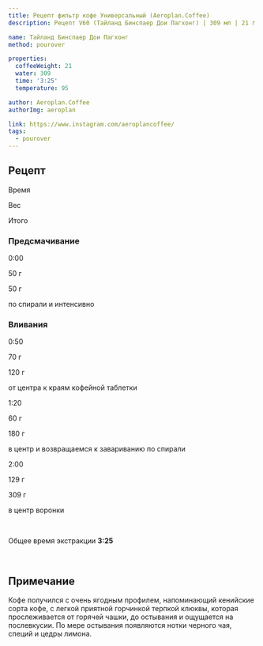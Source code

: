 ```yaml
---
title: Рецепт фильтр кофе Универсальный (Aeroplan.Coffee)
description: Рецепт V60 (Тайланд Бинспаер Дои Пагхонг) | 309 мл | 21 г

name: Тайланд Бинспаер Дои Пагхонг
method: pourover

properties:
  coffeeWeight: 21
  water: 309
  time: '3:25'
  temperature: 95

author: Aeroplan.Coffee
authorImg: aeroplan

link: https://www.instagram.com/aeroplancoffee/
tags:
  - pourover
---
```


## Рецепт


<div class="time-line">

Время

Вес

Итого

</div>

### Предсмачивание

<div class="time-line">

0:00

50 г

50 г

</div>

<p class="time-note">по спирали и интенсивно</p>

### Вливания

<div class="time-line">

0:50

70 г

120 г

</div>

<p class="time-note">от центра к краям кофейной таблетки</p>


<div class="time-line">

1:20

60 г

180 г

</div>

<p class="time-note">в центр и возвращаемся к завариванию по спирали</p>

<div class="time-line">

2:00

129 г

309 г

</div>

<p class="time-note">в центр воронки</p>

<br>

Общее время экстракции __3:25__

<br>

<div class="info-note">

## Примечание
Кофе получился с очень ягодным профилем, напоминающий кенийские сорта кофе, с легкой приятной горчинкой терпкой  клюквы, которая прослеживается от горячей чашки, до остывания и ощущается  на послевкусии.
По мере остывания появляются нотки черного чая, специй и цедры лимона.
</div>
